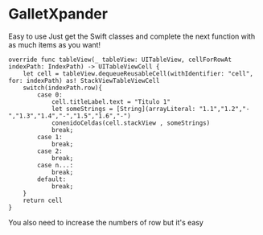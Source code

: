 # GalletXpander
Easy to use Just get the Swift classes and complete the next function with as much items as you want!

    override func tableView(_ tableView: UITableView, cellForRowAt indexPath: IndexPath) -> UITableViewCell {
        let cell = tableView.dequeueReusableCell(withIdentifier: "cell", for: indexPath) as! StackViewTableViewCell
        switch(indexPath.row){
            case 0:
                cell.titleLabel.text = "Titulo 1"
                let someStrings = [String](arrayLiteral: "1.1","1.2","-","1.3","1.4","-","1.5","1.6","-")
                conenidoCeldas(cell.stackView , someStrings)
                break;
            case 1:
                break;
            case 2:      
                break;
            case n...:      
                break;  
            default:
                break;
        }
        return cell
    }
    
You also need to increase the numbers of row but it's easy
